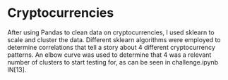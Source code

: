 # Cryptocurrencies
After using Pandas to clean data on cryptocurrencies, I used sklearn to scale and cluster the data. Different sklearn algorithms were employed to determine correlations that tell a story about 4 different cryptocurrency patterns. An elbow curve was used to determine that 4 was a relevant number of clusters to start testing for, as can be seen in challenge.ipynb IN[13].
